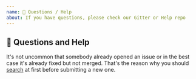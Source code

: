 ```yaml
---
name: 💬 Questions / Help
about: If you have questions, please check our Gitter or Help repo
---
```


## 💬 Questions and Help

It's not uncommon that somebody already opened an issue or in the best case it's already fixed but not merged. That's the reason why you should [search](https://github.com/elastic/elastic-client-generator/issues) at first before submitting a new one.
